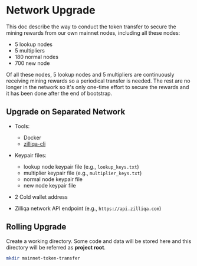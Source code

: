 # Network Upgrade

This doc describe the way to conduct the token transfer to secure the mining rewards from our own mainnet nodes, including all these nodes:

- 5 lookup nodes
- 5 multipliers
- 180 normal nodes
- 700 new node

Of all these nodes, 5 lookup nodes and 5 multipliers are continuously receiving mining rewards so a periodical transfer is needed. The rest are no longer in the network so it's only one-time effort to secure the rewards and it has been done after the end of bootstrap.

## Upgrade on Separated Network

- Tools:

  - Docker
  - [zilliqa-cli](https://github.com/Zilliqa/zilliqa-cli)

- Keypair files:

  - lookup node keypair file (e.g., `lookup_keys.txt`)
  - multiplier keypair file (e.g., `multiplier_keys.txt`)
  - normal node keypair file
  - new node keypair file

- 2 Cold wallet address
- Zilliqa network API endpoint (e.g., `https://api.zilliqa.com`)

## Rolling Upgrade

Create a working directory. Some code and data will be stored here and this directory will be referred as **project root**.

```bash
mkdir mainnet-token-transfer
```

